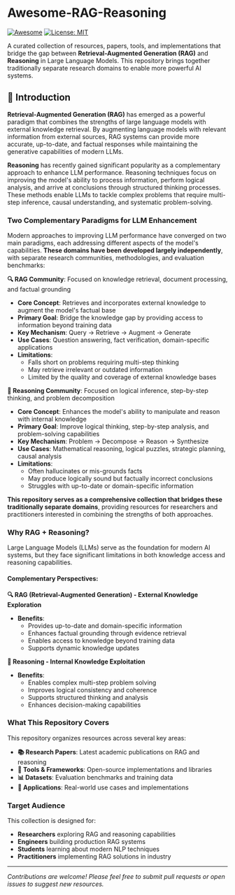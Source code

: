 # Awesome-RAG-Reasoning

[![Awesome](https://awesome.re/badge.svg)](https://awesome.re)
[![License: MIT](https://img.shields.io/badge/License-MIT-yellow.svg)](https://opensource.org/licenses/MIT)

A curated collection of resources, papers, tools, and implementations that bridge the gap between **Retrieval-Augmented Generation (RAG)** and **Reasoning** in Large Language Models. This repository brings together traditionally separate research domains to enable more powerful AI systems.

## 📖 Introduction

**Retrieval-Augmented Generation (RAG)** has emerged as a powerful paradigm that combines the strengths of large language models with external knowledge retrieval. By augmenting language models with relevant information from external sources, RAG systems can provide more accurate, up-to-date, and factual responses while maintaining the generative capabilities of modern LLMs.

**Reasoning** has recently gained significant popularity as a complementary approach to enhance LLM performance. Reasoning techniques focus on improving the model's ability to process information, perform logical analysis, and arrive at conclusions through structured thinking processes. These methods enable LLMs to tackle complex problems that require multi-step inference, causal understanding, and systematic problem-solving.

### Two Complementary Paradigms for LLM Enhancement

Modern approaches to improving LLM performance have converged on two main paradigms, each addressing different aspects of the model's capabilities. **These domains have been developed largely independently**, with separate research communities, methodologies, and evaluation benchmarks:

**🔍 RAG Community**: Focused on knowledge retrieval, document processing, and factual grounding
- **Core Concept**: Retrieves and incorporates external knowledge to augment the model's factual base
- **Primary Goal**: Bridge the knowledge gap by providing access to information beyond training data
- **Key Mechanism**: Query → Retrieve → Augment → Generate
- **Use Cases**: Question answering, fact verification, domain-specific applications
- **Limitations**:
  - Falls short on problems requiring multi-step thinking
  - May retrieve irrelevant or outdated information
  - Limited by the quality and coverage of external knowledge bases

**🧠 Reasoning Community**: Focused on logical inference, step-by-step thinking, and problem decomposition
- **Core Concept**: Enhances the model's ability to manipulate and reason with internal knowledge
- **Primary Goal**: Improve logical thinking, step-by-step analysis, and problem-solving capabilities
- **Key Mechanism**: Problem → Decompose → Reason → Synthesize
- **Use Cases**: Mathematical reasoning, logical puzzles, strategic planning, causal analysis
- **Limitations**:
  - Often hallucinates or mis-grounds facts
  - May produce logically sound but factually incorrect conclusions
  - Struggles with up-to-date or domain-specific information

**This repository serves as a comprehensive collection that bridges these traditionally separate domains**, providing resources for researchers and practitioners interested in combining the strengths of both approaches.


### Why RAG + Reasoning?

Large Language Models (LLMs) serve as the foundation for modern AI systems, but they face significant limitations in both knowledge access and reasoning capabilities. 

#### Complementary Perspectives:
**🔍 RAG (Retrieval-Augmented Generation) - External Knowledge Exploration**
- **Benefits**: 
  - Provides up-to-date and domain-specific information
  - Enhances factual grounding through evidence retrieval
  - Enables access to knowledge beyond training data
  - Supports dynamic knowledge updates

**🧠 Reasoning - Internal Knowledge Exploitation**
- **Benefits**:
  - Enables complex multi-step problem solving
  - Improves logical consistency and coherence
  - Supports structured thinking and analysis
  - Enhances decision-making capabilities

### What This Repository Covers

This repository organizes resources across several key areas:

- **📚 Research Papers**: Latest academic publications on RAG and reasoning
- **🔧 Tools & Frameworks**: Open-source implementations and libraries
- **📊 Datasets**: Evaluation benchmarks and training data
- **🎯 Applications**: Real-world use cases and implementations

### Target Audience

This collection is designed for:
- **Researchers** exploring RAG and reasoning capabilities
- **Engineers** building production RAG systems
- **Students** learning about modern NLP techniques
- **Practitioners** implementing RAG solutions in industry

---

*Contributions are welcome! Please feel free to submit pull requests or open issues to suggest new resources.*